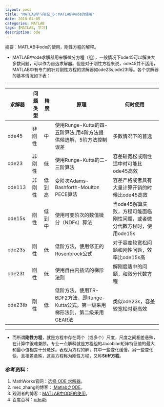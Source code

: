 ```yaml
---
layout: post
title: "MATLAB学习笔记_6：MATLAB中ode的使用"
date: 2018-04-05
categories: MATLAB
tags: [MATLAB, 学习]
description: ode
---
```


摘要：MATLAB中ode的使用，刚性方程的解释。

- MATLAB中ode求解器用来解微分方程（组），一般情况下ode45可以解决大多数问题，可以作为首选求解器。但是对于刚性方程来说，ode45并不适用，MATLAB中有专门的针对刚性方程的求解器如ode23s,ode23t等。各个求解器的基本情况如下表：

---

| 求解器 | 问题类型 | 精度 | 原理 | 何时使用 |
| --- | --- | --- | --- | --- |
| ode45 | 非刚性 | 中 | 使用Runge-Kutta的四-五阶算法,用4阶方法提供候选解，5阶方法控制误差 | 多数情况下的首选 |
| ode23 | 非刚性 | 低 | 使用Runge-Kutta的二-三阶算法 | 容差较宽松或刚性适中时可能比ode45高效 |
| ode113 | 非刚性 | 低到高 | 变阶次Adams-Bashforth-Moulton PECE算法 | 容差严格或者具有大量计算开销的时候比ode45高效 |
| ode15s | 刚性 | 低到中 | 使用可变阶次的数值微分（NDFs）算法 | 当ode45解算失败，方程可能面临刚性问题，或者微分代数方程时，使用ode15s |
| ode23s | 刚性 | 低 | 低阶方法，使用修正的Rosenbrock公式 | 对于容差较宽松问题和刚性问题，效率比ode15s高 |
| ode23t | 刚性 | 低 | 使用自由内插法的梯形法则 | 解刚度适中的问题，和微分代数方程 |
| ode23tb | 刚性 | 低 | 低阶方法，使用TR-BDF2方法，即Runge-Kutta公式，第一级采用梯形法则，第二级采用GEAR法 | 类似ode23s，容差较宽松时更高效 |

--- 
- 而所谓**刚性方程**，就是方程中存在两个（或多个）尺度，尺度之间相差悬殊，在计算中很难兼顾。专业一点解释就是方程组的Jacobian矩阵特征值的最大和最小值相差十分悬殊。表现为方程的解，其中一些变化缓慢，另一些变化快，且相差悬殊，这类方程称为刚性方程，又称**Stiff方程**。

### 参考资料：

1. MathWorks官网：[选择 ODE 求解器](https://ww2.mathworks.cn/help/matlab/math/choose-an-ode-solver.html)。
2. mec_zhang的博客：[ Matlab之ODE](https://blog.csdn.net/mec_zhang/article/details/71038481)。
3. 观测者的博客：[MATLAB中ODE的使用](http://blog.sina.com.cn/s/blog_6b20fa3d0101ne1z.html)。
4. 百度百科：[ode45](https://baike.baidu.com/item/ode45/6674723?fr=aladdin)
